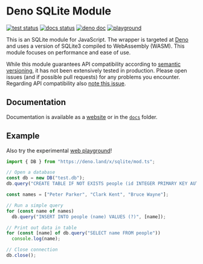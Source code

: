 # Deno SQLite Module

[![test status](https://github.com/dyedgreen/deno-sqlite/workflows/tests/badge.svg?branch=master)](https://github.com/dyedgreen/deno-sqlite/actions)
[![docs status](https://github.com/dyedgreen/deno-sqlite/workflows/docs/badge.svg?branch=master)](https://dyedgreen.github.io/deno-sqlite/)
[![deno doc](https://doc.deno.land/badge.svg)](https://deno.land/x/sqlite)
[![playground](https://img.shields.io/badge/playground-web-blue)](https://dyedgreen.github.io/deno-sqlite/playground/)

This is an SQLite module for JavaScript. The wrapper is targeted at [Deno](https://deno.land)
and uses a version of SQLite3 compiled to WebAssembly (WASM). This module focuses on performance
and ease of use.

While this module guarantees API compatibility according to [semantic versioning](https://semver.org),
it has not been extensively tested in production. Please open issues (and if possible pull requests)
for any problems you encounter. Regarding API compatibility also [note this issue](https://github.com/dyedgreen/deno-sqlite/issues/49).

## Documentation

Documentation is available as a [website](https://dyedgreen.github.io/deno-sqlite/) or in the
[`docs`](./docs/README.md) folder.

## Example

Also try the experimental [web playground](https://dyedgreen.github.io/deno-sqlite/playground/)!

```javascript
import { DB } from "https://deno.land/x/sqlite/mod.ts";

// Open a database
const db = new DB("test.db");
db.query("CREATE TABLE IF NOT EXISTS people (id INTEGER PRIMARY KEY AUTOINCREMENT, name TEXT)");

const names = ["Peter Parker", "Clark Kent", "Bruce Wayne"];

// Run a simple query
for (const name of names)
  db.query("INSERT INTO people (name) VALUES (?)", [name]);

// Print out data in table
for (const [name] of db.query("SELECT name FROM people"))
  console.log(name);

// Close connection
db.close();
```
